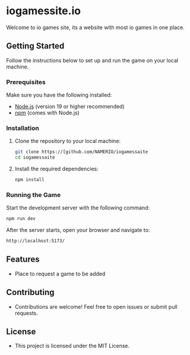 # iogamessite.io

Welcome to io games site, its a website with most io games in one place.

## Getting Started

Follow the instructions below to set up and run the game on your local machine.

### Prerequisites

Make sure you have the following installed:

- [Node.js](https://nodejs.org/) (version 19 or higher recommended)
- [npm](https://www.npmjs.com/) (comes with Node.js)

### Installation

1. Clone the repository to your local machine:
   ```bash
   git clone https://[github.com/NAMERIO/iogamessaite
   cd iogamessaite
   ```
2. Install the required dependencies:
   ```bash
   npm install
   ```

### Running the Game

Start the development server with the following command:
   ```bash
   npm run dev
   ```

After the server starts, open your browser and navigate to:
   ```bash
   http://localhost:5173/
   ```

## Features
  - Place to request a game to be added
  
## Contributing
  - Contributions are welcome! Feel free to open issues or submit pull requests.

## License
  - This project is licensed under the MIT License.
